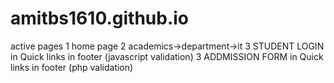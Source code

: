 # amitbs1610.github.io
 active pages 
 1 home page
 2 academics->department->it
 3 STUDENT LOGIN in Quick links in footer (javascript validation)
 3 ADDMISSION FORM in Quick links in footer (php validation)
